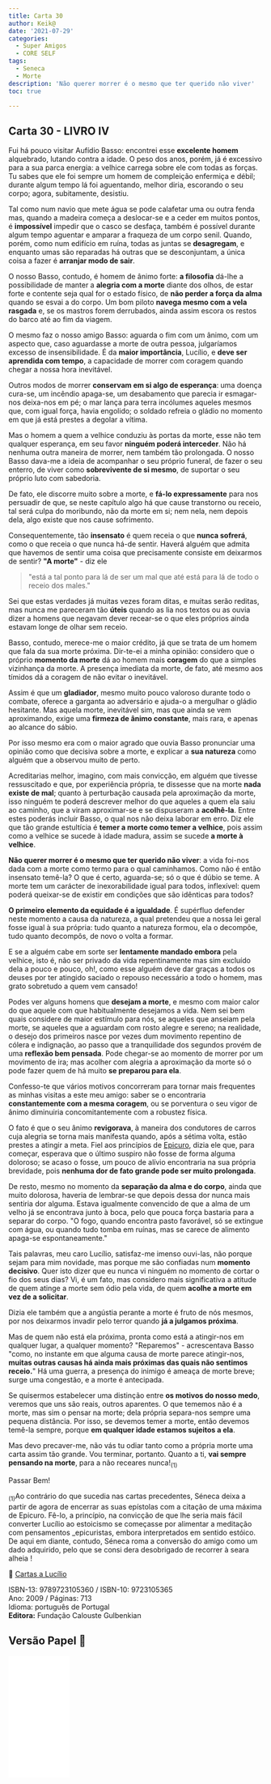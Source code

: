 ```yaml
---
title: Carta 30
author: Keik@
date: '2021-07-29'
categories:
  - Super Amigos
  - CORE SELF
tags:
  - Seneca
  - Morte
description: 'Não querer morrer é o mesmo que ter querido não viver'
toc: true  

---
```


## Carta 30 - LIVRO IV

Fui há pouco visitar Aufídio Basso: encontrei esse **excelente homem** alquebrado, lutando contra a idade. O peso dos anos, porém, já é excessivo para a sua parca energia: a velhice carrega sobre ele com todas as forças. Tu sabes que ele foi sempre um homem de compleição enfermiça e débil; durante algum tempo lá foi aguentando, melhor diria, escorando o seu corpo; agora, subitamente, desistiu.

Tal como num navio que mete água se pode calafetar uma ou outra fenda mas, quando a madeira começa a deslocar-se e a ceder em muitos pontos, é **impossível** impedir que o casco se desfaça, também é possível durante algum tempo aguentar e amparar a fraqueza de um corpo senil. Quando, porém, como num edifício em ruína, todas as juntas se **desagregam**, e enquanto umas são reparadas há outras que se desconjuntam, a única coisa a fazer é **arranjar modo de sair**. 

O nosso Basso, contudo, é homem de ânimo forte: **a filosofia** dá-lhe a possibilidade de manter a **alegria com a morte** diante dos olhos, de estar forte e contente seja qual for o estado físico, de **não perder a força da alma** quando se esvai a do corpo. Um bom piloto **navega mesmo com a vela rasgada** e, se os mastros forem derrubados, ainda assim escora os restos do barco até ao fim da viagem. 

O mesmo faz o nosso amigo Basso: aguarda o fim com um ânimo, com um aspecto que, caso aguardasse a morte de outra pessoa, julgaríamos excesso de insensibilidade. É da **maior importância**, Lucílio, e **deve ser aprendida com tempo**, a capacidade de morrer com coragem quando chegar a nossa hora inevitável. 

Outros modos de morrer **conservam em si algo de esperança**: uma doença cura-se, um incêndio apaga-se, um desabamento que parecia ir esmagar-nos deixa-nos em pé; o mar lança para terra incólumes aqueles mesmos que, com igual força, havia engolido; o soldado refreia o gládio no momento em que já está prestes a degolar a vítima. 

Mas o homem a quem a velhice conduziu às portas da morte, esse não tem qualquer esperança, em seu favor **ninguém poderá interceder**. Não há nenhuma outra maneira de morrer, nem também tão prolongada. O nosso Basso dava-me a ideia de acompanhar o seu próprio funeral, de fazer o seu enterro, de viver como **sobrevivente de si mesmo**, de suportar o seu próprio luto com sabedoria. 

De fato, ele discorre muito sobre a morte, e **fá-lo expressamente** para nos persuadir de que, se neste capítulo algo há que cause transtorno ou receio, tal será culpa do moribundo, não da morte em si; nem nela, nem depois dela, algo existe que nos cause sofrimento. 

Consequentemente, tão **insensato** é quem receia o que **nunca sofrerá**, como o que receia o que nunca há-de sentir. Haverá alguém que admita que havemos de sentir uma coisa que precisamente consiste em deixarmos de sentir? **"A morte"** - diz ele 

> "está a tal ponto para lá de ser um mal que até está para lá de todo o receio dos males."

 Sei que estas verdades já muitas vezes foram ditas, e muitas serão reditas, mas nunca me pareceram tão **úteis** quando as lia nos textos ou as ouvia dizer a homens que negavam dever recear-se o que eles próprios ainda estavam longe de olhar sem receio. 

Basso, contudo, merece-me o maior crédito, já que se trata de um homem que fala da sua morte próxima. Dir-te-ei a minha opinião: considero que o próprio **momento da morte** dá ao homem mais **coragem** do que a simples vizinhança da morte. A presença imediata da morte, de fato, até mesmo aos tímidos dá a coragem de não evitar o inevitável. 

Assim é que um **gladiador**, mesmo muito pouco valoroso durante todo o combate, oferece a garganta ao adversário e ajuda-o a mergulhar o gládio hesitante. Mas aquela
morte, inevitável sim, mas que ainda se vem aproximando, exige uma **firmeza de ânimo constante**, mais rara, e apenas ao alcance do sábio. 

Por isso mesmo era com o maior agrado que ouvia Basso pronunciar uma opinião como que decisiva sobre a morte, e explicar a **sua natureza** como alguém que a observou muito de perto.

Acreditarias melhor, imagino, com mais convicção, em alguém que tivesse ressuscitado e que, por experiência própria, te dissesse que na morte **nada existe de mal**; quanto à perturbação causada pela aproximação da morte, isso ninguém te poderá descrever melhor do que aqueles a quem ela saiu ao caminho, que a viram aproximar-se e se dispuseram a **acolhê-la**. 
Entre estes poderás incluir Basso, o qual nos não deixa laborar em erro. Diz ele que tão grande estultícia é **temer a morte como temer a velhice**, pois assim como a velhice se sucede à idade madura, assim se sucede **a morte à velhice**. 

**Não querer morrer é o mesmo que ter querido não viver**: a vida foi-nos dada com a morte como termo para o qual caminhamos. Como não é então insensato temê-la? O que é certo, aguarda-se; só o que é dúbio se teme. A morte tem um carácter de inexorabilidade igual para todos, inflexível: quem poderá queixar-se de existir em condições que são idênticas para todos? 

**O primeiro elemento da equidade é a igualdade**. É supérfluo defender neste momento a causa da natureza, a qual pretendeu que a nossa lei geral fosse igual à sua própria:
tudo quanto a natureza formou, ela o decompõe, tudo quanto decompôs, de novo o volta a formar. 

E se a alguém cabe em sorte ser **lentamente mandado embora** pela velhice, isto é, não ser privado da vida repentinamente mas sim excluído dela a pouco e pouco, oh!, como esse alguém deve dar graças a todos os deuses por ter atingido saciado o repouso necessário a todo o homem, mas grato sobretudo a quem vem cansado! 

Podes ver alguns homens que **desejam a morte**, e mesmo com maior calor do que aquele com que habitualmente desejamos a vida. Nem sei bem quais considere de maior estímulo para nós, se aqueles que anseiam pela morte, se aqueles que a aguardam com rosto alegre e sereno; na realidade, o desejo dos primeiros nasce por vezes dum movimento repentino de cólera e indignação, ao passo que a tranquilidade dos segundos provém de uma **reflexão bem pensada**. 
Pode chegar-se ao momento de morrer por um movimento de ira; mas acolher com alegria a aproximação da morte só o pode fazer quem de há muito **se preparou para ela**.

Confesso-te que vários motivos concorreram para tornar mais frequentes as minhas visitas a este meu amigo: saber se o encontraria **constantemente com a mesma coragem**, ou se porventura o seu vigor de ânimo diminuiria concomitantemente com a robustez física. 

O fato é que o seu ânimo **revigorava**, à maneira dos condutores de carros cuja alegria se torna mais manifesta quando, após a sétima volta, estão prestes a atingir a meta. Fiel aos princípios de [Epicuro](https://pt.wikipedia.org/wiki/Epicuro), dizia ele que, para começar, esperava que o último suspiro não fosse de forma alguma doloroso; se acaso o fosse, um pouco de alívio encontraria na sua própria brevidade, pois **nenhuma dor de fato grande pode ser muito prolongada**. 

De resto, mesmo no momento da **separação da alma e do corpo**, ainda que muito dolorosa, haveria de lembrar-se que depois dessa dor nunca mais sentiria dor alguma. Estava igualmente convencido de que a alma de um velho já se encontrava junto à boca, pelo que pouca força bastaria para a separar do corpo. "O fogo, quando encontra pasto favorável, só se extingue com água, ou quando tudo tomba em ruínas, mas se carece de alimento apaga-se espontaneamente." 

Tais palavras, meu caro Lucílio, satisfaz-me imenso ouvi-las, não porque sejam para mim novidade, mas porque me são confiadas num **momento decisivo**. Quer isto dizer que eu nunca vi ninguém no momento de cortar o fio dos seus dias? Vi, é um fato, mas considero mais significativa a atitude de quem atinge a morte sem ódio pela vida, de quem **acolhe a morte em vez de a solicitar**. 

Dizia ele também que a angústia perante a morte é fruto de nós mesmos, por nos deixarmos invadir pelo terror quando **já a julgamos próxima**. 

Mas de quem não está ela próxima, pronta como está a atingir-nos em qualquer lugar, a qualquer momento? "Reparemos" - acrescentava Basso "como, no instante em
que alguma causa de morte parece atingir-nos, **muitas outras causas há ainda mais próximas das quais não sentimos receio.**" Há uma guerra, a presença do inimigo é ameaça de morte breve; surge uma congestão, e a morte é antecipada. 

Se quisermos estabelecer uma distinção entre **os motivos do nosso medo**, veremos que uns são reais, outros aparentes. O que tememos não é a morte, mas sim o pensar na morte; dela própria separa-nos sempre uma pequena distância. Por isso, se devemos temer a morte, então devemos temê-la sempre, porque **em qualquer idade estamos sujeitos a ela**.

Mas devo precaver-me, não vás tu odiar tanto como a própria morte uma carta assim tão grande. Vou terminar, portanto. Quanto a ti, **vai sempre pensando na morte**, para a não receares nunca!<sub>(1)</sub>

Passar Bem!

<sub>(1)</sub>Ao contrário do que sucedia nas cartas precedentes, Séneca deixa a partir de agora de encerrar as suas epístolas com a citação de uma máxima de Epicuro. Fê-lo, a princípio, na convicção de que lhe seria mais fácil converter Lucílio ao estoicismo se começasse por alimentar a meditação com pensamentos _epicuristas, embora interpretados em sentido estóico. De aqui em diante, contudo, Séneca roma a conversão do amigo como um dado adquirido, pelo que se consi dera desobrigado de recorrer à seara alheia !

:book: [Cartas a Lucílio](https://www.skoob.com.br/cartas-a-lucilio-37684ed41245.html)

ISBN-13: 9789723105360 / ISBN-10: 9723105365  
Ano: 2009 / Páginas: 713  
Idioma: português de Portugal   
**Editora:** Fundação Calouste Gulbenkian

## Versão Papel :book:

<iframe style="width:120px;height:240px;" marginwidth="0" marginheight="0" scrolling="no" frameborder="0" src="//ws-na.amazon-adsystem.com/widgets/q?ServiceVersion=20070822&OneJS=1&Operation=GetAdHtml&MarketPlace=BR&source=ac&ref=tf_til&ad_type=product_link&tracking_id=mundodekeika-20&marketplace=amazon&amp;region=BR&placement=9723105365&asins=9723105365&linkId=fb8dc16224bc0c2b7943ec769c5b5905&show_border=true&link_opens_in_new_window=true&price_color=333333&title_color=0066c0&bg_color=ffffff">
    </iframe>

































